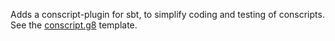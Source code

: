 Adds a conscript-plugin for sbt, to simplify coding and testing of
conscripts. See the [conscript.g8][g8] template.

[g8]: https://github.com/n8han/conscript.g8
